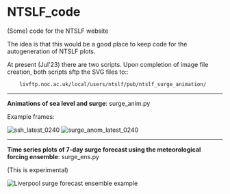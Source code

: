 # NTSLF_code
(Some) code for the NTSLF website

The idea is that this would be a good place to keep code for the autogeneration of NTSLF plots.

At present (Jul'23) there are two scripts.
Upon completion of image file creation, both scripts sftp the SVG files to::

        livftp.noc.ac.uk/local/users/ntslf/pub/ntslf_surge_animation/

---

**Animations of sea level and surge**: surge_anim.py

Example frames:

![ssh_latest_0240](https://github.com/NOC-MSM/NTSLF_code/assets/22616872/7d785f34-f677-4383-b35f-97e6b68bda5b)
![surge_anom_latest_0240](https://github.com/NOC-MSM/NTSLF_code/assets/22616872/03b5e4f8-718c-43db-93b2-219d8813c615)


---

**Time series plots of 7-day surge forecast using the meteorological forcing ensemble**: surge_ens.py

(This is experimental)
  
![Liverpool surge forecast ensemble example](https://github.com/NOC-MSM/NTSLF_code/assets/22616872/5efd4422-1e82-438b-a4c0-e822572d9db1)
